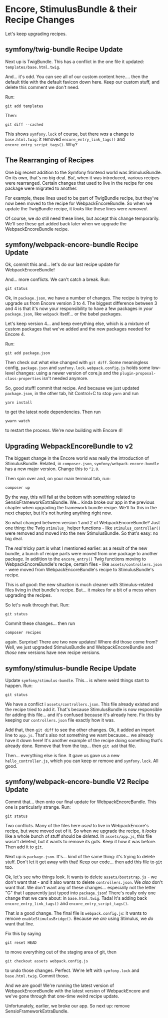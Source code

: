 # Encore, StimulusBundle & their Recipe Changes

Let's keep upgrading recipes.

## symfony/twig-bundle Recipe Update

Next up is TwigBundle. This has a conflict in the one
file it updated: `templates/base.html.twig`.

And... it's odd. You can see all of our custom content here.... then the default
title with the default favicon down here. Keep our custom stuff, and delete this
comment we don't need.

Run:

```terminal
git add templates
```

Then:

```terminal
git diff --cached
```

This shows `symfony.lock` of course, but there *was* a change to `base.html.twig`:
it removed `encore_entry_link_tags()` and `encore_entry_script_tags()`. Why?

## The Rearranging of Recipes

One big recent addition to the Symfony frontend world was StimulusBundle. On
its own, that's no big deal. *But*, when it was introduced, various recipes
were rearranged. Certain changes that used to live in the recipe for one package
were migrated to another.

For example, these lines used to be part of TwigBundle recipe, but they've now
been moved to the recipe for WebpackEncoreBundle. So when we update the TwigBundle
recipe, it *looks* like these lines were *removed*.

Of course, we *do* still need these lines, but accept this change temporarily.
We'll see these get added back later when we upgrade the WebpackEncoreBundle recipe.

## symfony/webpack-encore-bundle Recipe Update

Ok, commit this and... let's do our last recipe update for WebpackEncoreBundle!

And... more conflicts. We can't catch a break. Run:

```terminal
git status
```

Ok, in `package.json`, we have a number of changes. The recipe is trying to upgrade
us from Encore version 3 to 4. The biggest difference between 3 and 4 is that it's
now your responsibility to have a few packages in *your* `package.json`, like
`webpack` itself... or the babel packages.

Let's keep version 4... and keep everything else, which is a mixture of custom
packages that we've added and the new packages needed for Encore 4.

Run:

```terminal
git add package.json
```

Then check out what else changed with `git diff`. Some meaningless config,
`package.json` and `symfony.lock`. `webpack.config.js` holds some low-level changes:
using a newer version of core.js and the `plugin-proposal-class-properties` isn't
needed anymore.

So, good stuff! commit that recipe. And because we just updated `package.json`,
in the other tab, hit Control+C to stop `yarn` and run

```terminal
yarn install
```

to get the latest node dependencies. Then run

```terminal
ywarn watch
```

to restart the process. We're now building  with Encore 4!

## Upgrading WebpackEncoreBundle to v2

The biggest change in the Encore world was really the introduction of StimulusBundle.
Related, in `composer.json`, `symfony/webpack-encore-bundle` has a new major version.
Change this to `^2.0`.

Then spin over and, on your main terminal tab, run:

```terminal
composer up
```

By the way, this will fail at the bottom with something related to
SensioFrameworkExtraBundle. We... kinda broke our app in the previous chapter when
upgrading the framework bundle recipe. We'll fix this in the next chapter, but
it's not hurting anything right now.

So what changed between version 1 and 2 of WebpackEncoreBundle? Just one thing:
the Twig `stimulus_` helper functions - like `stimulus_controller()` were removed
and moved into the new StimulusBundle. So that's easy: no big deal.

The *real* tricky part is what I mentioned earlier: as a result of the new bundle,
a bunch of recipe parts were moved from one package to another package. In
addition to the `encore_entry()` Twig functions moving to WebpackEncoreBundle's
recipe, certain files - like `assets/controllers.json` - were moved from
WebpackEncoreBundle's recipe to StimulusBundle's recipe.

This is *all* good: the new situation is much cleaner with Stimulus-related files
living in *that* bundle's recipe. But... it makes for a bit of a mess when upgrading
the recipes.

So let's walk through that. Run:

```terminal
git status
```

Commit these changes... then run

```terminal
composer recipes
```

again. Surprise! There are two new updates! Where did those come from? Well, we
just upgraded StimulusBundle and WebpackEncoreBundle and *those* new versions have
new recipe versions.

## symfony/stimulus-bundle Recipe Update

Update `symfony/stimulus-bundle`. This... is where weird things start to happen.
Run:

```terminal
git status
```

We have a conflict i `assets/controllers.json`. This file already existed and
the recipe tried to add it. That's because StimulusBundle is now responsible for
adding this file... and it's confused because it's already here. Fix this by
keeping our `controllers.json` file exactly how it was.

Add that, then `git diff` to see the other changes. Ok, it added an import line
to `app.js`. That's also not something we want because... we already have it down
here! It's another example of the recipe doing something that's already done.
Remove that from the top... then `git add` that file.

Then... everything else is fine. It gave us gave us a new `hello_controller.js`,
which you can keep or remove and `symfony.lock`. All good.

## symfony/webpack-encore-bundle V2 Recipe Update

Commit that... then onto our final update for WebpackEncoreBundle. This one is
particularly strange. Run:

```terminal
git status
```

Two conflicts. Many of the files here *used* to live in WebpackEncore's recipe,
but were moved out of it. So when we upgrade the recipe, it *looks* like a whole
bunch of stuff should be *deleted*. In `assets/app.js`, this file wasn't deleted,
but it wants to remove its guts. Keep it how it was before. Then add it to `git`.

Next up is `package.json`. It's... kind of the same thing: it's trying to delete
stuff. Don't let it get away with that! Keep our code... then add this file to
`git` too.

Ok, let's see who things look. It wants to delete `assets/bootstrap.js` - we don't
want that - and it also wants to delete `controllers.json`. We *also* don't want
that. We don't want any of these changes... especially not the letter "G" that I
apparently just typed into `package.json`! There's really only one change that we
care about: in `base.html.twig`. Tada! It's adding back
`encore_entry_link_tags()` and `encore_entry_script_tags()`.

That *is* a good change. The final file is `webpack.config.js`: it wants to
remove `enableStimulusBridge()`. Because we *are* using Stimulus, we *do* want that
line.

Fix this by saying

```terminal
git reset HEAD
```

to move everything out of the staging area of git, then

```terminal
git checkout assets webpack.config.js
```

to undo those changes. Perfect. We're left with `symfony.lock` and `base.html.twig`.
Commit those. 

And we are good! We're running the latest version of WebpackEncoreBundle with the
latest version of WebpackEncore and we've gone through that one-time weird recipe
update.

Unfortunately, earlier, we broke our app. So next up: remove SensioFrameworkExtraBundle.
